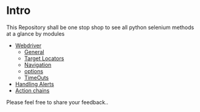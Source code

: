# Intro
This Repository shall be one stop shop to see all python selenium methods at a glance by modules

- [Webdriver](https://github.com/surevs/python-selenium-method-collection/blob/master/webdriver-methods.md)
  - [General](https://github.com/surevs/python-selenium-method-collection/blob/master/webdriver-methods.md)
  - [Target Locators](https://github.com/surevs/python-selenium-method-collection/blob/master/webdriver-methods.md#target-locators)
  - [Navigation](https://github.com/surevs/python-selenium-method-collection/blob/master/webdriver-methods.md#navigation)
  - [options](https://github.com/surevs/python-selenium-method-collection/blob/master/webdriver-methods.md#options)
  - [TimeOuts](https://github.com/surevs/python-selenium-method-collection/blob/master/webdriver-methods.md#timeouts)
- [Handling Alerts](https://github.com/surevs/python-selenium-method-collection/blob/master/alert-methods.md)
- [Action chains](https://github.com/surevs/python-selenium-method-collection/blob/master/Action_Chains_Methods.md)

Please feel free to share your feedback..
